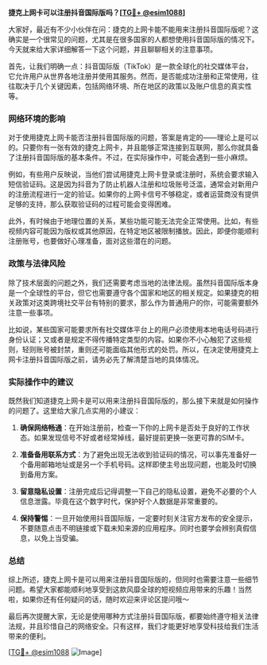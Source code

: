 **捷克上网卡可以注册抖音国际版吗？[[TG💪+ @esim1088](https://t.me/s/esim1088)]**

大家好，最近有不少小伙伴在问：捷克的上网卡能不能用来注册抖音国际版呢？这确实是一个很常见的问题，尤其是在很多国家的人都想使用抖音国际版的情况下。今天就来给大家详细解答一下这个问题，并且聊聊相关的注意事项。

首先，让我们明确一点：抖音国际版（TikTok）是一款全球化的社交媒体平台，它允许用户从世界各地注册并使用其服务。然而，是否能成功注册和正常使用，往往取决于几个关键因素，包括网络环境、所在地区的政策以及账户信息的真实性等。

### 网络环境的影响

对于使用捷克上网卡能否注册抖音国际版的问题，答案是肯定的——理论上是可以的。只要你有一张有效的捷克上网卡，并且能够正常连接到互联网，那么你就具备了注册抖音国际版的基本条件。不过，在实际操作中，可能会遇到一些小麻烦。

例如，有些用户反映说，当他们尝试用捷克上网卡登录或注册时，系统会要求输入短信验证码。这是因为抖音为了防止机器人注册和垃圾账号泛滥，通常会对新用户的注册流程进行一定的验证。如果你的上网卡信号不够稳定，或者运营商没有提供足够的支持，那么获取验证码的过程可能会变得困难。

此外，有时候由于地理位置的关系，某些功能可能无法完全正常使用。比如，有些视频内容可能因为版权或其他原因，在特定地区被限制播放。因此，即便你能顺利注册账号，也要做好心理准备，面对这些潜在的问题。

### 政策与法律风险

除了技术层面的问题之外，我们还需要考虑当地的法律法规。虽然抖音国际版本身是一个全球性的平台，但它也需要遵守各个国家和地区的相关规定。如果捷克的相关政策对这类跨境社交平台有特别的要求，那么作为普通用户的你，可能需要额外注意一些事项。

比如说，某些国家可能要求所有社交媒体平台上的用户必须使用本地电话号码进行身份认证；又或者是规定不得传播特定类型的内容。如果你不小心触犯了这些规则，轻则账号被封禁，重则还可能面临其他形式的处罚。所以，在决定使用捷克上网卡注册抖音国际版之前，请务必先了解清楚当地的具体情况。

### 实际操作中的建议

既然我们知道捷克上网卡是可以用来注册抖音国际版的，那么接下来就是如何操作的问题了。这里给大家几点实用的小建议：

1. **确保网络畅通**：在开始注册前，检查一下你的上网卡是否处于良好的工作状态。如果发现信号不好或者经常掉线，最好提前更换一张更可靠的SIM卡。

2. **准备备用联系方式**：为了避免出现无法收到验证码的情况，可以事先准备好一个备用邮箱地址或是另一个手机号码。这样即使主号出现问题，也能及时切换到备用方案。

3. **留意隐私设置**：注册完成后记得调整一下自己的隐私设置，避免不必要的个人信息泄露。毕竟在这个数字时代，保护好个人数据是非常重要的。

4. **保持警惕**：一旦开始使用抖音国际版，一定要时刻关注官方发布的安全提示，不要随意点击不明链接或下载未知来源的应用程序。同时也要学会辨别真假信息，以免上当受骗。

### 总结

综上所述，捷克上网卡是可以用来注册抖音国际版的，但同时也需要注意一些细节问题。希望大家都能顺利地享受到这款风靡全球的短视频应用带来的乐趣！当然啦，如果你还有任何疑问的话，随时欢迎来评论区提问哦～

最后再次提醒大家，无论是使用哪种方式注册抖音国际版，都要始终遵守相关法律法规，并且珍惜自己的网络安全。只有这样，我们才能更好地享受科技给我们生活带来的便利。

[[TG💪+ @esim1088](https://t.me/s/esim1088) ![Image](https://i.postimg.cc/4NQfJmqS/Snipaste-2025-05-13-00-14-12.png)]